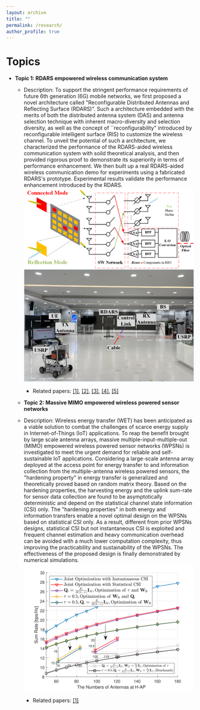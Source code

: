 ```yaml
---
layout: archive
title: ""
permalink: /research/
author_profile: true
---
```



Topics
======
  * **Topic 1: RDARS empowered wireless communication system**
     * Description: To support the stringent performance requirements of future 6th generation (6G) mobile networks, we first proposed a novel architecture called "Reconfigurable Distributed Antennas and Reflecting Surface (RDARS)". Such a architecture embedded with the merits of both the distributed antenna system (DAS) and antenna selection technique with inherent macro-diversity and selection diversity, as well as the concept of ``reconfigurability" introduced by reconfigurable intelligent surface (RIS) to customize the wireless channel. To unveil the potential of such a architecture, we characterized the performance of the RDARS-aided wireless communication system with soild theoretical analysis, and then provided rigorous proof to demonstrate its superiority in terms of performance enhancement. We then built up a real RDARS-aided wireless communication demo for experiments using a fabricated RDARS's prototype. Experimental results validate the performance enhancement introduced by the RDARS.
                            ![RDARS_Architecture](/files/RDARS_Architecture.png "RDARS")
                            ![Scenario](/files/Scenario.png "Scenario")
       * Related papers: [[1]](https://ieeexplore.ieee.org/document/10530348), [[2]](https://arxiv.org/abs/2312.08753), [[3]](https://arxiv.org/abs/2401.11205), [[4]](https://arxiv.org/abs/2401.05182), [[5]](https://ieeexplore.ieee.org/abstract/document/10233300)
      
    * **Topic 2: Massive MIMO empowered wireless powered sensor networks**
     * Description: Wireless energy transfer (WET) has been anticipated as a viable solution to combat the challenges of scarce energy supply in Internet-of-Things (IoT) applications. To reap
the benefit brought by large scale antenna arrays, massive multiple-input-multiple-out (MIMO) empowered wireless powered sensor networks (WPSNs) is investigated to meet the urgent demand for reliable and self-sustainable IoT applications. Considering a large-scale antenna array deployed at the access point for energy transfer to and information collection from the multiple-antenna wireless powered sensors, the "hardening property" in energy transfer is generalized and theoretically proved based on random matrix theory. Based on the hardening properties, the harvesting energy and the uplink sum-rate for sensor data collection are found to be asymptotically deterministic and depend on the statistical channel state information (CSI) only. The "hardening properties" in both energy and information transfers enable a novel optimal design on the WPSNs based on statistical CSI only.  As a result, different from prior WPSNs designs, statistical CSI but not instantaneous CSI is exploited and frequent channel estimation and heavy communication overhead can be avoided with a much lower computation complexity, thus improving the practicability and sustainability of the WPSNs. The effectiveness of the proposed design is finally demonstrated by numerical simulations.
                          ![WPSN](/files/WPSN.png "WPSN")
       * Related papers: [[1]](https://ieeexplore.ieee.org/document/9840903)
